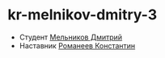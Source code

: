 # kr-melnikov-dmitry-3

- Студент [Мельников Дмитрий](http://t.me/@Evidens)
- Наставник [Романеев Константин](http://t.me/@krxxl9)